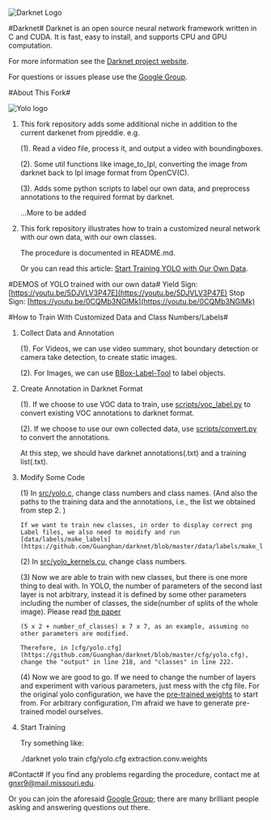 ![Darknet Logo](http://pjreddie.com/media/files/darknet-black-small.png)

#Darknet#
Darknet is an open source neural network framework written in C and CUDA. It is fast, easy to install, and supports CPU and GPU computation.

For more information see the [Darknet project website](http://pjreddie.com/darknet).

For questions or issues please use the [Google Group](https://groups.google.com/forum/#!forum/darknet).

#About This Fork#

![Yolo logo](http://guanghan.info/blog/en/wp-content/uploads/2015/12/images-40.jpg)

1. This fork repository adds some additional niche in addition to the current darkenet from pjreddie. e.g.

   (1). Read a video file, process it, and output a video with boundingboxes.
   
   (2). Some util functions like image_to_Ipl, converting the image from darknet back to Ipl image format from OpenCV(C).
   
   (3). Adds some python scripts to label our own data, and preprocess annotations to the required format by darknet.  
   
   ...More to be added

2. This fork repository illustrates how to train a customized neural network with our own data, with our own classes.

   The procedure is documented in README.md.
   
   Or you can read this article: [Start Training YOLO with Our Own Data](http://guanghan.info/blog/en/my-works/train-yolo/).

#DEMOS of YOLO trained with our own data#
Yield Sign: [https://youtu.be/5DJVLV3P47E](https://youtu.be/5DJVLV3P47E)
Stop Sign: [https://youtu.be/0CQMb3NGlMk](https://youtu.be/0CQMb3NGlMk)

#How to Train With Customized Data and Class Numbers/Labels#

1. Collect Data and Annotation
   
   (1). For Videos, we can use video summary, shot boundary detection or camera take detection, to create static images.
   
   (2). For Images, we can use [BBox-Label-Tool](https://github.com/puzzledqs/BBox-Label-Tool) to label objects.

2. Create Annotation in Darknet Format 
   
   (1). If we choose to use VOC data to train, use [scripts/voc_label.py](https://github.com/Guanghan/darknet/blob/master/scripts/voc_label.py) to convert existing VOC annotations to darknet format.
   
   (2). If we choose to use our own collected data, use [scripts/convert.py](https://github.com/Guanghan/darknet/blob/master/scripts/convert.py) to convert the annotations.

   At this step, we should have darknet annotations(.txt) and a training list(.txt).
   
3. Modify Some Code

   (1) In [src/yolo.c](https://github.com/Guanghan/darknet/blob/master/src/yolo.c), change class numbers and class names. (And also the paths to the training data and the annotations, i.e., the list we obtained from step 2. )
   
       If we want to train new classes, in order to display correct png Label files, we also need to moidify and run [data/labels/make_labels] (https://github.com/Guanghan/darknet/blob/master/data/labels/make_labels.py)
   
   (2) In [src/yolo_kernels.cu](https://github.com/Guanghan/darknet/blob/master/src/yolo_kernels.cu), change class numbers.
   
   (3) Now we are able to train with new classes, but there is one more thing to deal with. In YOLO, the number of parameters of the second last layer is not arbitrary, instead it is defined by some other parameters including the number of classes, the side(number of splits of the whole image). Please read [the paper](http://arxiv.org/abs/1506.02640)  
       
       (5 x 2 + number_of_classes) x 7 x 7, as an example, assuming no other parameters are modified.  
       
       Therefore, in [cfg/yolo.cfg](https://github.com/Guanghan/darknet/blob/master/cfg/yolo.cfg), change the "output" in line 218, and "classes" in line 222.
       
   (4) Now we are good to go. If we need to change the number of layers and experiment with various parameters, just mess with the cfg file. For the original yolo configuration, we have the [pre-trained weights](http://pjreddie.com/media/files/extraction.conv.weights) to start from. For arbitrary configuration, I'm afraid we have to generate pre-trained model ourselves.
   
4. Start Training

   Try something like:

   ./darknet yolo train cfg/yolo.cfg extraction.conv.weights

#Contact#
If you find any problems regarding the procedure, contact me at [gnxr9@mail.missouri.edu](gnxr9@mail.missouri.edu).

Or you can join the aforesaid [Google Group](https://groups.google.com/forum/#!forum/darknet); there are many brilliant people asking and answering questions out there.
